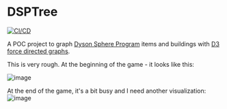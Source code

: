 # DSPTree
[![CI/CD](https://github.com/samsmithnz/DSPTree/actions/workflows/workflow.yml/badge.svg)](https://github.com/samsmithnz/DSPTree/actions/workflows/workflow.yml)

A POC project to graph [Dyson Sphere Program](https://store.steampowered.com/app/1366540/Dyson_Sphere_Program/) items and buildings with [D3](https://d3js.org/) [force directed graphs](https://en.wikipedia.org/wiki/Force-directed_graph_drawing). 

This is very rough. At the beginning of the game - it looks like this:

![image](https://user-images.githubusercontent.com/8389039/153523309-5709dcaa-d231-42e9-a54c-e55a465884af.png)

At the end of the game, it's a bit busy and I need another visualization:
![image](https://user-images.githubusercontent.com/8389039/153523397-1b80b54a-add7-4986-b2db-5b105c0f1eb5.png)
